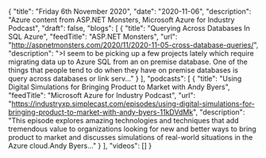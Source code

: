 {
  "title": "Friday 6th November 2020",
  "date": "2020-11-06",
  "description": "Azure content from ASP.NET Monsters, Microsoft Azure for Industry Podcast",
  "draft": false,
  "blogs": [
    {
      "title": "Querying Across Databases In SQL Azure",
      "feedTitle": "ASP.NET Monsters",
      "url": "http://aspnetmonsters.com/2020/11/2020-11-05-cross-database-queries/",
      "description": ">I seem to be picking up a few projects lately which require migrating data up to Azure SQL from an on premise database. One of the things that people tend to do when they have on premise databases is query across databases or link serv..."
    }
  ],
  "podcasts": [
    {
      "title": "Using Digital Simulations for Bringing Product to Market with Andy Byers",
      "feedTitle": "Microsoft Azure for Industry Podcast",
      "url": "https://industryxp.simplecast.com/episodes/using-digital-simulations-for-bringing-product-to-market-with-andy-byers-11kDVdMk",
      "description": "This episode explores amazing technologies and techniques that add tremendous value to organizations looking for new and better ways to bring product to market and discusses simulations of real-world situations in the Azure cloud.Andy Byers..."
    }
  ],
  "videos": []
}